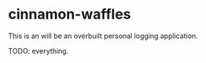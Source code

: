 # cinnamon-waffles

This is an will be an overbuilt personal logging application.

TODO: everything.